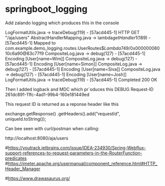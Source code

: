 # springboot_logging

Add zalando logging which produces this in the console

LogFormatUtils.java -> traceDebug(119) - [57acd445-1] HTTP GET "/aja/users" 
AbstractHandlerMapping.java -> lambda$getHandler$1(189) - [57acd445-1] Mapped to com.example.demo_logging.routes.UserRoutes$$Lambda$749/0x00000008010c6a90@83c77f9
CompositeLog.java -> debug(127) - [57acd445-1] Encoding [User[name=Wim]]
CompositeLog.java -> debug(127) - [57acd445-1] Encoding [User[name=Simon]]
CompositeLog.java -> debug(127) - [57acd445-1] Encoding [User[name=Siva]]
CompositeLog.java -> debug(127) - [57acd445-1] Encoding [User[name=Josh]]
LogFormatUtils.java -> traceDebug(119) - [57acd445-1] Completed 200 OK

Then I added logback and MDC which pr´oduces this
DEBUG Request-ID 261dc891-11fc-4ad1-99b4-160e181449ed 

This request ID is returned as a reponse header like this

exchange.getResponse()
.getHeaders().add("requestId",  uniqueId.toString());

Can bee seen with curl/postman when calling:

http://localhost:8080/aja/users

#https://youtrack.jetbrains.com/issue/IDEA-234930/Spring-Webflux-support-references-to-request-parameters-in-the-RouterFunction-predicates
#https://jmeter.apache.org/usermanual/component_reference.html#HTTP_Header_Manager

#https://www.drawasaurus.org/